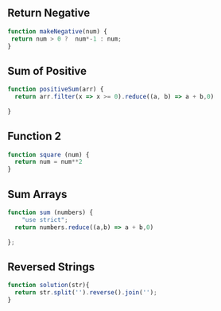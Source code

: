 ## Return Negative

```js
function makeNegative(num) {
 return num > 0 ?  num*-1 : num;
}
```

## Sum of Positive

```js
function positiveSum(arr) {
  return arr.filter(x => x >= 0).reduce((a, b) => a + b,0)
  
}

```

## Function 2

```js
function square (num) {
  return num = num**2
}
```

## Sum Arrays

```js
function sum (numbers) {
    "use strict";
  return numbers.reduce((a,b) => a + b,0)
    
};
```

## Reversed Strings

```js
function solution(str){
  return str.split('').reverse().join('');  
}
```
